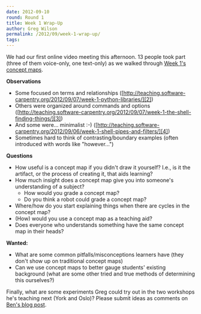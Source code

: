 ```yaml
---
date: 2012-09-10
round: Round 1
title: Week 1 Wrap-Up
author: Greg Wilson
permalink: /2012/09/week-1-wrap-up/
tags:
---
```

We had our first online video meeting this afternoon. 13 people took part (three of them voice-only, one text-only) as we walked through [Week 1's concept maps][1].

**Observations**

*   Some focused on terms and relationships ([http://teaching.software-carpentry.org/2012/09/07/week-1-python-libraries/][2])
*   Others were organized around commands and options ([http://teaching.software-carpentry.org/2012/09/07/week-1-the-shell-finding-things/][3])
*   And some were... minimalist :-) ([http://teaching.software-carpentry.org/2012/09/06/week-1-shell-pipes-and-filters/][4])
*   Sometimes hard to think of contrasting/boundary examples (often introduced with words like "however...")

**Questions**

*   How useful is a concept map if you didn't draw it yourself? I.e., is it the artifact, or the process of creating it, that aids learning?
*   How much insight does a concept map give you into someone's understanding of a subject? 
    *   How would you grade a concept map?
    *   Do you think a robot could grade a concept map?
*   Where/how do you start explaining things when there are cycles in the concept map?
*   (How) would you use a concept map as a teaching aid?
*   Does everyone who understands something have the same concept map in their heads?

**Wanted:**

*   What are some common pitfalls/misconceptions learners have (they don't show up on traditional concept maps)
*   Can we use concept maps to better gauge students' existing background (what are some other tried and true methods of determining this ourselves?)

Finally, what are some experiments Greg could try out in the two workshops he's teaching next (York and Oslo)? Please submit ideas as comments on [Ben's blog post][5].

 [1]: /category/week-1/
 [2]: /2012/09/07/week-1-python-libraries/
 [3]: /2012/09/07/week-1-the-shell-finding-things/
 [4]: /2012/09/06/week-1-shell-pipes-and-filters/
 [5]: /2012/09/10/what-should-greg-do/

